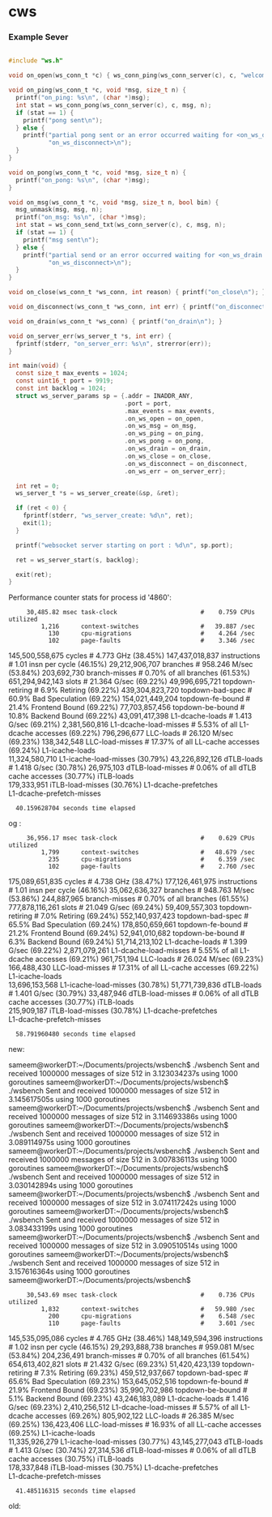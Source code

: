 # cws


### Example Sever

```c

#include "ws.h"

void on_open(ws_conn_t *c) { ws_conn_ping(ws_conn_server(c), c, "welcome", 8); }

void on_ping(ws_conn_t *c, void *msg, size_t n) {
  printf("on_ping: %s\n", (char *)msg);
  int stat = ws_conn_pong(ws_conn_server(c), c, msg, n);
  if (stat == 1) {
    printf("pong sent\n");
  } else {
    printf("partial pong sent or an error occurred waiting for <on_ws_drain | "
           "on_ws_disconnect>\n");
  }
}

void on_pong(ws_conn_t *c, void *msg, size_t n) {
  printf("on_pong: %s\n", (char *)msg);
}

void on_msg(ws_conn_t *c, void *msg, size_t n, bool bin) {
  msg_unmask(msg, msg, n);
  printf("on_msg: %s\n", (char *)msg);
  int stat = ws_conn_send_txt(ws_conn_server(c), c, msg, n);
  if (stat == 1) {
    printf("msg sent\n");
  } else {
    printf("partial send or an error occurred waiting for <on_ws_drain | "
           "on_ws_disconnect>\n");
  }
}

void on_close(ws_conn_t *ws_conn, int reason) { printf("on_close\n"); }

void on_disconnect(ws_conn_t *ws_conn, int err) { printf("on_disconnect\n"); }

void on_drain(ws_conn_t *ws_conn) { printf("on_drain\n"); }

void on_server_err(ws_server_t *s, int err) {
  fprintf(stderr, "on_server_err: %s\n", strerror(err));
}

int main(void) {
  const size_t max_events = 1024;
  const uint16_t port = 9919;
  const int backlog = 1024;
  struct ws_server_params sp = {.addr = INADDR_ANY,
                                .port = port,
                                .max_events = max_events,
                                .on_ws_open = on_open,
                                .on_ws_msg = on_msg,
                                .on_ws_ping = on_ping,
                                .on_ws_pong = on_pong,
                                .on_ws_drain = on_drain,
                                .on_ws_close = on_close,
                                .on_ws_disconnect = on_disconnect,
                                .on_ws_err = on_server_err};

  int ret = 0;
  ws_server_t *s = ws_server_create(&sp, &ret);

  if (ret < 0) {
    fprintf(stderr, "ws_server_create: %d\n", ret);
    exit(1);
  }

  printf("websocket server starting on port : %d\n", sp.port);

  ret = ws_server_start(s, backlog);

  exit(ret);
}

```


 Performance counter stats for process id '4860':

         30,485.82 msec task-clock                       #    0.759 CPUs utilized          
             1,216      context-switches                 #   39.887 /sec                   
               130      cpu-migrations                   #    4.264 /sec                   
               102      page-faults                      #    3.346 /sec                   
   145,500,558,675      cycles                           #    4.773 GHz                      (38.45%)
   147,437,018,837      instructions                     #    1.01  insn per cycle           (46.15%)
    29,212,906,707      branches                         #  958.246 M/sec                    (53.84%)
       203,692,730      branch-misses                    #    0.70% of all branches          (61.53%)
   651,294,942,143      slots                            #   21.364 G/sec                    (69.22%)
    49,996,695,721      topdown-retiring                 #      6.9% Retiring                (69.22%)
   439,304,823,720      topdown-bad-spec                 #     60.9% Bad Speculation         (69.22%)
   154,021,449,204      topdown-fe-bound                 #     21.4% Frontend Bound          (69.22%)
    77,703,857,456      topdown-be-bound                 #     10.8% Backend Bound           (69.22%)
    43,091,417,398      L1-dcache-loads                  #    1.413 G/sec                    (69.21%)
     2,381,560,816      L1-dcache-load-misses            #    5.53% of all L1-dcache accesses  (69.22%)
       796,296,677      LLC-loads                        #   26.120 M/sec                    (69.23%)
       138,342,548      LLC-load-misses                  #   17.37% of all LL-cache accesses  (69.24%)
   <not supported>      L1-icache-loads                                             
    11,324,580,710      L1-icache-load-misses                                                (30.79%)
    43,226,892,126      dTLB-loads                       #    1.418 G/sec                    (30.78%)
        26,975,103      dTLB-load-misses                 #    0.06% of all dTLB cache accesses  (30.77%)
   <not supported>      iTLB-loads                                                  
       179,333,951      iTLB-load-misses                                                     (30.76%)
   <not supported>      L1-dcache-prefetches                                        
   <not supported>      L1-dcache-prefetch-misses                                   

      40.159628704 seconds time elapsed



og :




         36,956.17 msec task-clock                       #    0.629 CPUs utilized          
             1,799      context-switches                 #   48.679 /sec                   
               235      cpu-migrations                   #    6.359 /sec                   
               102      page-faults                      #    2.760 /sec                   
   175,089,651,835      cycles                           #    4.738 GHz                      (38.47%)
   177,126,461,975      instructions                     #    1.01  insn per cycle           (46.16%)
    35,062,636,327      branches                         #  948.763 M/sec                    (53.86%)
       244,887,965      branch-misses                    #    0.70% of all branches          (61.55%)
   777,878,116,261      slots                            #   21.049 G/sec                    (69.24%)
    59,409,557,303      topdown-retiring                 #      7.0% Retiring                (69.24%)
   552,140,937,423      topdown-bad-spec                 #     65.5% Bad Speculation         (69.24%)
   178,850,659,661      topdown-fe-bound                 #     21.2% Frontend Bound          (69.24%)
    52,941,010,682      topdown-be-bound                 #      6.3% Backend Bound           (69.24%)
    51,714,213,102      L1-dcache-loads                  #    1.399 G/sec                    (69.22%)
     2,871,079,261      L1-dcache-load-misses            #    5.55% of all L1-dcache accesses  (69.21%)
       961,751,194      LLC-loads                        #   26.024 M/sec                    (69.23%)
       166,488,430      LLC-load-misses                  #   17.31% of all LL-cache accesses  (69.22%)
   <not supported>      L1-icache-loads                                             
    13,696,153,568      L1-icache-load-misses                                                (30.78%)
    51,771,739,836      dTLB-loads                       #    1.401 G/sec                    (30.79%)
        33,487,946      dTLB-load-misses                 #    0.06% of all dTLB cache accesses  (30.77%)
   <not supported>      iTLB-loads                                                  
       215,909,187      iTLB-load-misses                                                     (30.78%)
   <not supported>      L1-dcache-prefetches                                        
   <not supported>      L1-dcache-prefetch-misses                                   

      58.791960480 seconds time elapsed


new:

sameem@workerDT:~/Documents/projects/wsbench$ ./wsbench 
Sent and received 1000000 messages of size 512 in 3.123034237s using 1000 goroutines
sameem@workerDT:~/Documents/projects/wsbench$ ./wsbench 
Sent and received 1000000 messages of size 512 in 3.145617505s using 1000 goroutines
sameem@workerDT:~/Documents/projects/wsbench$ ./wsbench 
Sent and received 1000000 messages of size 512 in 3.114693386s using 1000 goroutines
sameem@workerDT:~/Documents/projects/wsbench$ ./wsbench 
Sent and received 1000000 messages of size 512 in 3.089114975s using 1000 goroutines
sameem@workerDT:~/Documents/projects/wsbench$ ./wsbench 
Sent and received 1000000 messages of size 512 in 3.007836113s using 1000 goroutines
sameem@workerDT:~/Documents/projects/wsbench$ ./wsbench 
Sent and received 1000000 messages of size 512 in 3.030142894s using 1000 goroutines
sameem@workerDT:~/Documents/projects/wsbench$ ./wsbench 
Sent and received 1000000 messages of size 512 in 3.074117242s using 1000 goroutines
sameem@workerDT:~/Documents/projects/wsbench$ ./wsbench 
Sent and received 1000000 messages of size 512 in 3.083433199s using 1000 goroutines
sameem@workerDT:~/Documents/projects/wsbench$ ./wsbench 
Sent and received 1000000 messages of size 512 in 3.090510514s using 1000 goroutines
sameem@workerDT:~/Documents/projects/wsbench$ ./wsbench 
Sent and received 1000000 messages of size 512 in 3.157616364s using 1000 goroutines
sameem@workerDT:~/Documents/projects/wsbench$ 

         30,543.69 msec task-clock                       #    0.736 CPUs utilized          
             1,832      context-switches                 #   59.980 /sec                   
               200      cpu-migrations                   #    6.548 /sec                   
               110      page-faults                      #    3.601 /sec                   
   145,535,095,086      cycles                           #    4.765 GHz                      (38.46%)
   148,149,594,396      instructions                     #    1.02  insn per cycle           (46.15%)
    29,293,888,738      branches                         #  959.081 M/sec                    (53.84%)
       204,236,491      branch-misses                    #    0.70% of all branches          (61.54%)
   654,613,402,821      slots                            #   21.432 G/sec                    (69.23%)
    51,420,423,139      topdown-retiring                 #      7.3% Retiring                (69.23%)
   459,512,937,667      topdown-bad-spec                 #     65.6% Bad Speculation         (69.23%)
   153,645,052,516      topdown-fe-bound                 #     21.9% Frontend Bound          (69.23%)
    35,990,702,986      topdown-be-bound                 #      5.1% Backend Bound           (69.23%)
    43,246,183,089      L1-dcache-loads                  #    1.416 G/sec                    (69.23%)
     2,410,256,512      L1-dcache-load-misses            #    5.57% of all L1-dcache accesses  (69.26%)
       805,902,122      LLC-loads                        #   26.385 M/sec                    (69.25%)
       136,423,406      LLC-load-misses                  #   16.93% of all LL-cache accesses  (69.25%)
   <not supported>      L1-icache-loads                                             
    11,335,926,279      L1-icache-load-misses                                                (30.77%)
    43,145,277,043      dTLB-loads                       #    1.413 G/sec                    (30.74%)
        27,314,536      dTLB-load-misses                 #    0.06% of all dTLB cache accesses  (30.75%)
   <not supported>      iTLB-loads                                                  
       178,337,848      iTLB-load-misses                                                     (30.75%)
   <not supported>      L1-dcache-prefetches                                        
   <not supported>      L1-dcache-prefetch-misses                                   

      41.485116315 seconds time elapsed

old:
